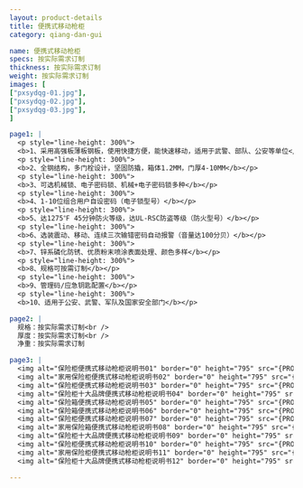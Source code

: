 ```yaml
---
layout: product-details
title: 便携式移动枪柜
category: qiang-dan-gui

name: 便携式移动枪柜
specs: 按实际需求订制
thickness: 按实际需求订制
weight: 按实际需求订制
images: [
["pxsydqg-01.jpg"],
["pxsydqg-02.jpg"],
["pxsydqg-03.jpg"],
]

page1: |
  <p style="line-height: 300%">
  <b>1、采用高强板薄板钢板，使用快捷方便，能快速移动，适用于武警、部队、公安等单位</b></p>
  <p style="line-height: 300%">
  <b>2、全钢结构，多门栓设计，坚固防撬，箱体1.2MM，门厚4-10MM</b></p>
  <p style="line-height: 300%">
  <b>3、可选机械锁、电子密码锁、机械+电子密码锁多种</b></p>
  <p style="line-height: 300%">
  <b>4、1-10位组合用户自设密码（电子锁型号）</b></p>
  <p style="line-height: 300%">
  <b>5、达1275℉ 45分钟防火等级，达UL-RSC防盗等级（防火型号）</b></p>
  <p style="line-height: 300%">
  <b>6、选装震动、移动、连续三次输错密码自动报警（音量达100分贝）</b></p>
  <p style="line-height: 300%">
  <b>7、锌系磷化防锈、优质粉末喷涂表面处理、颜色多样</b></p>
  <p style="line-height: 300%">
  <b>8、规格可按需订制</b></p>
  <p style="line-height: 300%">
  <b>9、管理码/应急钥匙配置</b></p>
  <p style="line-height: 300%">
  <b>10、适用于公安、武警、军队及国家安全部门</b></p>

page2: |
  规格：按实际需求订制<br />
  厚度：按实际需求订制<br />
  净重：按实际需求订制

page3: |
  <img alt="保险柜便携式移动枪柜说明书01" border="0" height="795" src="{PRODUCT_IMAGES}fg-sm01.jpg" width="538" /><br />
  <img alt="家用保险柜便携式移动枪柜说明书02" border="0" height="795" src="{PRODUCT_IMAGES}fg-sm02.jpg" width="538" /><br />
  <img alt="保险柜便携式移动枪柜说明书03" border="0" height="795" src="{PRODUCT_IMAGES}fg-sm03.jpg" width="538" /><br />
  <img alt="保险柜十大品牌便携式移动枪柜说明书04" border="0" height="795" src="{PRODUCT_IMAGES}fg-sm04.jpg" width="538" /><br />
  <img alt="保险箱便携式移动枪柜说明书05" border="0" height="795" src="{PRODUCT_IMAGES}fg-sm05.jpg" width="538" /><br />
  <img alt="保险箱便携式移动枪柜说明书06" border="0" height="795" src="{PRODUCT_IMAGES}fg-sm06.jpg" width="538" /><br />
  <img alt="保险柜便携式移动枪柜说明书07" border="0" height="795" src="{PRODUCT_IMAGES}fg-sm07.jpg" width="538" /><br />
  <img alt="家用保险箱便携式移动枪柜说明书08" border="0" height="795" src="{PRODUCT_IMAGES}fg-sm08.jpg" width="538" /><br />
  <img alt="保险柜十大品牌便携式移动枪柜说明书09" border="0" height="795" src="{PRODUCT_IMAGES}fg-sm09.jpg" width="538" /><br />
  <img alt="保险柜便携式移动枪柜说明书10" border="0" height="795" src="{PRODUCT_IMAGES}fg-sm10.jpg" width="538" /><br />
  <img alt="家用保险柜便携式移动枪柜说明书11" border="0" height="795" src="{PRODUCT_IMAGES}fg-sm11.jpg" width="538" /><br />
  <img alt="保险柜十大品牌便携式移动枪柜说明书12" border="0" height="795" src="{PRODUCT_IMAGES}fg-sm12.jpg" width="538" />

---
```

